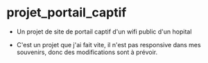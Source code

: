 # projet_portail_captif
- Un projet de site de portail captif d'un wifi public d'un hopital

- C'est un projet que j'ai fait vite, il n'est pas responsive dans mes souvenirs, donc des modifications sont à prévoir.

